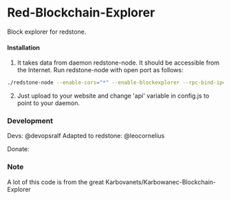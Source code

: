 # Red-Blockchain-Explorer
Block explorer for redstone.

#### Installation

1) It takes data from daemon redstone-node. It should be accessible from the Internet. Run redstone-node with open port as follows:
```bash
./redstone-node --enable-cors="*" --enable-blockexplorer --rpc-bind-ip=0.0.0.0 --rpc-bind-port=9999
```
2) Just upload to your website and change 'api' variable in config.js to point to your daemon.


### Development
Devs:
    @devopsralf
Adapted to redstone:
    @leocornelius

Donate: 
### Note

A lot of this code is from the great Karbovanets/Karbowanec-Blockchain-Explorer
